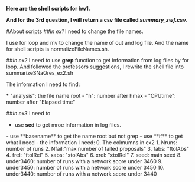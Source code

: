 **Here are the shell scripts for hw1.**

**And for the 3rd question, I will return a csv file called *summary_zwf.csv*.**

#About scripts
##*In ex1*
I need to change the file names.
<p>
I use for loop and mv to change the name of out and log file.
And the name for shell scripts is normalizeFileNames.sh.

##*In ex2*
I need to use **grep** function to get information from log files by for loop.
And followed the professors suggestions, I rewrite the shell file into summarizeSNaQres_ex2.sh
<p>
The information I need to find:
<p>
* "analysis": the file name root
- "h": number after hmax
- "CPUtime": number after "Elapsed time"

##*In ex3*
I need to 
* use **sed** to get mroe information in log files. 
<p>
- use **basename** to get the name root but not grep
- use **if** to get what I need
- the information I need:
  0. The colmumns in ex2
  1. Nruns: number of runs
  2. Nfail:"max number of failed proposals"
  3. fabs: "ftolAbs"
  4. frel: "ftolRel"
  5. xabs: "xtolAbs"
  6. xrel: "xtolRel"
  7. seed: main seed
  8. under3460:  number of runs with a network score under 3460
  9. under3450: number of runs with a network score under 3450
  10. under3440: number of runs with a network score under 3440
